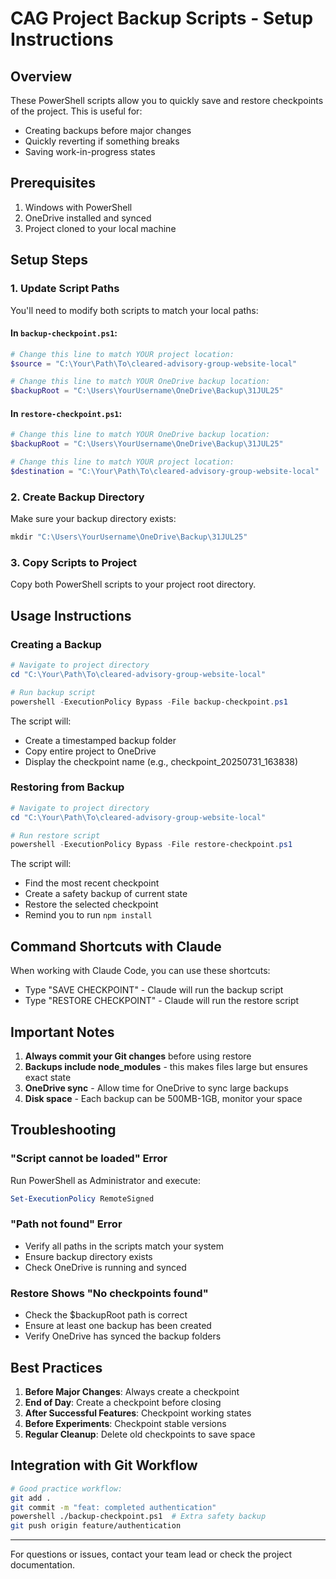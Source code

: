 # CAG Project Backup Scripts - Setup Instructions

## Overview
These PowerShell scripts allow you to quickly save and restore checkpoints of the project. This is useful for:
- Creating backups before major changes
- Quickly reverting if something breaks
- Saving work-in-progress states

## Prerequisites
1. Windows with PowerShell
2. OneDrive installed and synced
3. Project cloned to your local machine

## Setup Steps

### 1. Update Script Paths
You'll need to modify both scripts to match your local paths:

#### In `backup-checkpoint.ps1`:
```powershell
# Change this line to match YOUR project location:
$source = "C:\Your\Path\To\cleared-advisory-group-website-local"

# Change this line to match YOUR OneDrive backup location:
$backupRoot = "C:\Users\YourUsername\OneDrive\Backup\31JUL25"
```

#### In `restore-checkpoint.ps1`:
```powershell
# Change this line to match YOUR OneDrive backup location:
$backupRoot = "C:\Users\YourUsername\OneDrive\Backup\31JUL25"

# Change this line to match YOUR project location:
$destination = "C:\Your\Path\To\cleared-advisory-group-website-local"
```

### 2. Create Backup Directory
Make sure your backup directory exists:
```powershell
mkdir "C:\Users\YourUsername\OneDrive\Backup\31JUL25"
```

### 3. Copy Scripts to Project
Copy both PowerShell scripts to your project root directory.

## Usage Instructions

### Creating a Backup
```powershell
# Navigate to project directory
cd "C:\Your\Path\To\cleared-advisory-group-website-local"

# Run backup script
powershell -ExecutionPolicy Bypass -File backup-checkpoint.ps1
```

The script will:
- Create a timestamped backup folder
- Copy entire project to OneDrive
- Display the checkpoint name (e.g., checkpoint_20250731_163838)

### Restoring from Backup
```powershell
# Navigate to project directory
cd "C:\Your\Path\To\cleared-advisory-group-website-local"

# Run restore script
powershell -ExecutionPolicy Bypass -File restore-checkpoint.ps1
```

The script will:
- Find the most recent checkpoint
- Create a safety backup of current state
- Restore the selected checkpoint
- Remind you to run `npm install`

## Command Shortcuts with Claude

When working with Claude Code, you can use these shortcuts:
- Type "SAVE CHECKPOINT" - Claude will run the backup script
- Type "RESTORE CHECKPOINT" - Claude will run the restore script

## Important Notes

1. **Always commit your Git changes** before using restore
2. **Backups include node_modules** - this makes files large but ensures exact state
3. **OneDrive sync** - Allow time for OneDrive to sync large backups
4. **Disk space** - Each backup can be 500MB-1GB, monitor your space

## Troubleshooting

### "Script cannot be loaded" Error
Run PowerShell as Administrator and execute:
```powershell
Set-ExecutionPolicy RemoteSigned
```

### "Path not found" Error
- Verify all paths in the scripts match your system
- Ensure backup directory exists
- Check OneDrive is running and synced

### Restore Shows "No checkpoints found"
- Check the $backupRoot path is correct
- Ensure at least one backup has been created
- Verify OneDrive has synced the backup folders

## Best Practices

1. **Before Major Changes**: Always create a checkpoint
2. **End of Day**: Create a checkpoint before closing
3. **After Successful Features**: Checkpoint working states
4. **Before Experiments**: Checkpoint stable versions
5. **Regular Cleanup**: Delete old checkpoints to save space

## Integration with Git Workflow

```bash
# Good practice workflow:
git add .
git commit -m "feat: completed authentication"
powershell ./backup-checkpoint.ps1  # Extra safety backup
git push origin feature/authentication
```

---

For questions or issues, contact your team lead or check the project documentation.